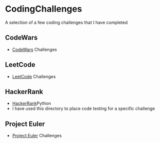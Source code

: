 # CodingChallenges
A selection of a few coding challenges that I have completed


## CodeWars
- [CodeWars](https://www.codewars.com/) Challenges

## LeetCode
- [LeetCode](https://leetcode.com/problemset/all/) Challenges

## HackerRank
- [HackerRank](https://www.hackerrank.com/dashboard)Python
- I have used this directory to place code testing for a specific challenge

## Project Euler
- [Project Euler](https://projecteuler.net/archives) Challenges


